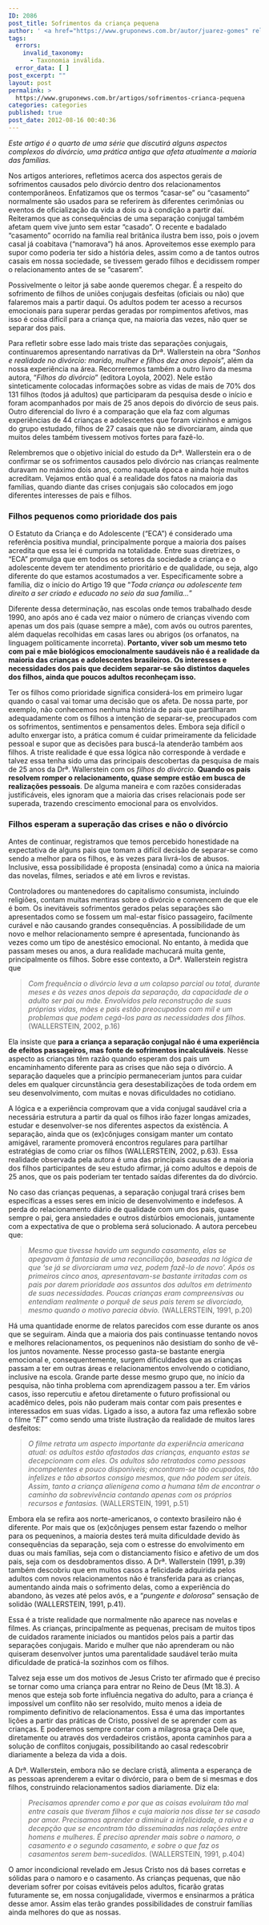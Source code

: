 ```yaml
---
ID: 2086
post_title: Sofrimentos da criança pequena
author: ' <a href="https://www.gruponews.com.br/autor/juarez-gomes" rel="tag">Juarez Gomes</a>, <a href="https://www.gruponews.com.br/autor/maria-carvalho-gomes" rel="tag">Maria de Carvalho Gomes</a>'
tags:
  errors:
    invalid_taxonomy:
      - Taxonomia inválida.
  error_data: [ ]
post_excerpt: ""
layout: post
permalink: >
  https://www.gruponews.com.br/artigos/sofrimentos-crianca-pequena
categories: categories
published: true
post_date: 2012-08-16 00:40:36
---
```

<i>Este artigo é o quarto de uma série que discutirá alguns aspectos complexos do divórcio, uma prática antiga que afeta atualmente a maioria das famílias.</i>

Nos artigos anteriores, refletimos acerca dos aspectos gerais de sofrimentos causados pelo divórcio dentro dos relacionamentos contemporâneos. Enfatizamos que os termos “casar-se” ou “casamento” normalmente são usados para se referirem às diferentes cerimônias ou eventos de oficialização da vida a dois ou à condição a partir daí. Reiteramos que as consequências de uma separação conjugal também afetam quem vive junto sem estar “casado”. O recente e badalado “casamento” ocorrido na família real britânica ilustra bem isso, pois o jovem casal já coabitava (“namorava”) há anos. Aproveitemos esse exemplo para supor como poderia ter sido a história deles, assim como a de tantos outros casais em nossa sociedade, se tivessem gerado filhos e decidissem romper o relacionamento antes de se “casarem”.

Possivelmente o leitor já sabe aonde queremos chegar. É a respeito do sofrimento de filhos de uniões conjugais desfeitas (oficiais ou não) que falaremos mais a partir daqui. Os adultos podem ter acesso a recursos emocionais para superar perdas geradas por rompimentos afetivos, mas isso é coisa difícil para a criança que, na maioria das vezes, não quer se separar dos pais.

Para refletir sobre esse lado mais triste das separações conjugais, continuaremos apresentando narrativas da Drª. Wallerstein na obra “<i>Sonhos e realidade no divórcio: marido, mulher e filhos dez anos depois</i>”, além da nossa experiência na área. Recorreremos também a outro livro da mesma autora, “<i>Filhos do divórcio</i>” (editora Loyola, 2002). Nele estão sinteticamente colocadas informações sobre as vidas de mais de 70% dos 131 filhos (todos já adultos) que participaram da pesquisa desde o início e foram acompanhados por mais de 25 anos depois do divórcio de seus pais. Outro diferencial do livro é a comparação que ela faz com algumas experiências de 44 crianças e adolescentes que foram vizinhos e amigos do grupo estudado, filhos de 27 casais que não se divorciaram, ainda que muitos deles também tivessem motivos fortes para fazê-lo.

Relembremos que o objetivo inicial do estudo da Drª. Wallerstein era o de confirmar se os sofrimentos causados pelo divórcio nas crianças realmente duravam no máximo dois anos, como naquela época e ainda hoje muitos acreditam. Vejamos então qual é a realidade dos fatos na maioria das famílias, quando diante das crises conjugais são colocados em jogo diferentes interesses de pais e filhos.
<h3><b>Filhos pequenos como prioridade dos pais</b></h3>
O Estatuto da Criança e do Adolescente (“ECA”) é considerado uma referência positiva mundial, principalmente porque a maioria dos países acredita que essa lei é cumprida na totalidade. Entre suas diretrizes, o “ECA” promulga que em todos os setores da sociedade a criança e o adolescente devem ter atendimento prioritário e de qualidade, ou seja, algo diferente do que estamos acostumados a ver. Especificamente sobre a família, diz o início do Artigo 19 que “<i>Toda criança ou adolescente tem direito a ser criado e educado no seio da sua família...</i>”

Diferente dessa determinação, nas escolas onde temos trabalhado desde 1990, ano após ano é cada vez maior o número de crianças vivendo com apenas um dos pais (quase sempre a mãe), com avós ou outros parentes, além daquelas recolhidas em casas lares ou abrigos (os orfanatos, na linguagem politicamente incorreta). <b>Portanto, viver sob um mesmo teto com pai e mãe biológicos emocionalmente saudáveis não é a realidade da maioria das crianças e adolescentes brasileiros. Os interesses e necessidades dos pais que decidem separar-se são distintos daqueles dos filhos, ainda que poucos adultos reconheçam isso. </b>

Ter os filhos como prioridade significa considerá-los em primeiro lugar quando o casal vai tomar uma decisão que os afeta. De nossa parte, por exemplo, não conhecemos nenhuma história de pais que partilharam adequadamente com os filhos a intenção de separar-se, preocupados com os sofrimentos, sentimentos e pensamentos deles. Embora seja difícil o adulto enxergar isto, a prática comum é cuidar primeiramente da felicidade pessoal e supor que as decisões para buscá-la atenderão também aos filhos. A triste realidade é que essa lógica não corresponde à verdade e talvez essa tenha sido uma das principais descobertas da pesquisa de mais de 25 anos da Drª. Wallerstein com os <i>filhos do divórcio</i>. <b>Quando os pais resolvem romper o relacionamento, quase sempre estão em busca de realizações pessoais</b>. De alguma maneira e com razões consideradas justificáveis, eles ignoram que a maioria das crises relacionais pode ser superada, trazendo crescimento emocional para os envolvidos.
<h3><b>Filhos esperam a superação das crises e não o divórcio</b></h3>
Antes de continuar, registramos que temos percebido honestidade na expectativa de alguns pais que tomam a difícil decisão de separar-se como sendo a melhor para os filhos, e às vezes para livrá-los de abusos. Inclusive, essa possibilidade é proposta (ensinada) como a única na maioria das novelas, filmes, seriados e até em livros e revistas.

Controladores ou mantenedores do capitalismo consumista, incluindo religiões, contam muitas mentiras sobre o divórcio e convencem de que ele é bom. Os inevitáveis sofrimentos gerados pelas separações são apresentados como se fossem um mal-estar físico passageiro, facilmente curável e não causando grandes consequências. A possibilidade de um novo e melhor relacionamento sempre é apresentada, funcionando às vezes como um tipo de anestésico emocional. No entanto, à medida que passam meses ou anos, a dura realidade machucará muita gente, principalmente os filhos. Sobre esse contexto, a Drª. Wallerstein registra que
<blockquote><i>Com frequência o divórcio leva a um colapso parcial ou total, durante meses e às vezes anos depois da separação, da capacidade de o adulto ser pai ou mãe. Envolvidos pela reconstrução de suas próprias vidas, mães e pais estão preocupados com mil e um problemas que podem cegá-los para as necessidades dos filhos.</i> (WALLERSTEIN, 2002, p.16)</blockquote>
Ela insiste que <b>para a criança a separação conjugal não é uma experiência de efeitos passageiros, mas fonte de sofrimentos incalculáveis</b>. Nesse aspecto as crianças têm razão quando esperam dos pais um encaminhamento diferente para as crises que não seja o divórcio. A separação daqueles que a princípio permaneceriam juntos para cuidar deles em qualquer circunstância gera desestabilizações de toda ordem em seu desenvolvimento, com muitas e novas dificuldades no cotidiano.

A lógica e a experiência comprovam que a vida conjugal saudável cria a necessária estrutura a partir da qual os filhos irão fazer longas amizades, estudar e desenvolver-se nos diferentes aspectos da existência. A separação, ainda que os (ex)cônjuges consigam manter um contato amigável, raramente promoverá encontros regulares para partilhar estratégias de como criar os filhos (WALLERSTEIN, 2002, p.63). Essa realidade observada pela autora é uma das principais causas de a maioria dos filhos participantes de seu estudo afirmar, já como adultos e depois de 25 anos, que os pais poderiam ter tentado saídas diferentes da do divórcio.

No caso das crianças pequenas, a separação conjugal trará crises bem específicas a esses seres em início de desenvolvimento e indefesos. A perda do relacionamento diário de qualidade com um dos pais, quase sempre o pai, gera ansiedades e outros distúrbios emocionais, juntamente com a expectativa de que o problema será solucionado. A autora percebeu que:
<blockquote><i>Mesmo que tivesse havido um segundo casamento, elas se apegavam à fantasia de uma reconciliação, baseadas na lógica de que ‘se já se divorciaram uma vez, podem fazê-lo de novo’. Após os primeiros cinco anos, apresentavam-se bastante irritadas com os pais por darem prioridade aos assuntos dos adultos em detrimento de suas necessidades. Poucas crianças eram compreensivas ou entendiam realmente o porquê de seus pais terem se divorciado, mesmo quando o motivo parecia óbvio.</i> (WALLERSTEIN, 1991, p.20)</blockquote>
Há uma quantidade enorme de relatos parecidos com esse durante os anos que se seguiram. Ainda que a maioria dos pais continuasse tentando novos e melhores relacionamentos, os pequeninos não desistiam do sonho de vê-los juntos novamente. Nesse processo gasta-se bastante energia emocional e, consequentemente, surgem dificuldades que as crianças passam a ter em outras áreas e relacionamentos envolvendo o cotidiano, inclusive na escola. Grande parte desse mesmo grupo que, no início da pesquisa, não tinha problema com aprendizagem passou a ter. Em vários casos, isso repercutiu e afetou diretamente o futuro profissional ou acadêmico deles, pois não puderam mais contar com pais presentes e interessados em suas vidas. Ligado a isso, a autora faz uma reflexão sobre o filme “<i>ET</i>” como sendo uma triste ilustração da realidade de muitos lares desfeitos:
<blockquote><i>O filme retrata um aspecto importante da experiência americana atual: os adultos estão afastados das crianças, enquanto estas se decepcionam com eles. Os adultos são retratados como pessoas incompetentes e pouco disponíveis; encontram-se tão ocupados, tão infelizes e tão absortos consigo mesmos, que não podem ser úteis. Assim, tanto a criança alienígena como a humana têm de encontrar o caminho da sobrevivência contando apenas com os próprios recursos e fantasias. </i>(WALLERSTEIN, 1991, p.51)</blockquote>
Embora ela se refira aos norte-americanos, o contexto brasileiro não é diferente. Por mais que os (ex)cônjuges pensem estar fazendo o melhor para os pequeninos, a maioria destes terá muita dificuldade devido às consequências da separação, seja com o estresse do envolvimento em duas ou mais famílias, seja com o distanciamento físico e afetivo de um dos pais, seja com os desdobramentos disso. A Drª. Wallerstein (1991, p.39) também descobriu que em muitos casos a felicidade adquirida pelos adultos com novos relacionamentos não é transferida para as crianças, aumentando ainda mais o sofrimento delas, como a experiência do abandono, às vezes até pelos avós, e a “<i>pungente e dolorosa</i>” sensação de solidão (WALLERSTEIN, 1991, p.41).

Essa é a triste realidade que normalmente não aparece nas novelas e filmes. As crianças, principalmente as pequenas, precisam de muitos tipos de cuidados raramente iniciados ou mantidos pelos pais a partir das separações conjugais. Marido e mulher que não aprenderam ou não quiseram desenvolver juntos uma parentalidade saudável terão muita dificuldade de praticá-la sozinhos com os filhos.

Talvez seja esse um dos motivos de Jesus Cristo ter afirmado que é preciso se tornar como uma criança para entrar no Reino de Deus (Mt 18.3). A menos que esteja sob forte influência negativa do adulto, para a criança é impossível um conflito não ser resolvido, muito menos a ideia de rompimento definitivo de relacionamentos. Essa é uma das importantes lições a partir das práticas de Cristo, possível de se aprender com as crianças. E poderemos sempre contar com a milagrosa graça Dele que, diretamente ou através dos verdadeiros cristãos, aponta caminhos para a solução de conflitos conjugais, possibilitando ao casal redescobrir diariamente a beleza da vida a dois.

A Drª. Wallerstein, embora não se declare cristã, alimenta a esperança de as pessoas aprenderem a evitar o divórcio, para o bem de si mesmas e dos filhos, construindo relacionamentos sadios diariamente. Diz ela:
<blockquote><i>Precisamos aprender como e por que as coisas evoluíram tão mal entre casais que tiveram filhos e cuja maioria nos disse ter se casado por amor. Precisamos aprender a diminuir a infelicidade, a raiva e a decepção que se encontram tão disseminadas nas relações entre homens e mulheres. É preciso aprender mais sobre o namoro, o casamento e o segundo casamento, e sobre o que faz os casamentos serem bem-sucedidos. </i>(WALLERSTEIN, 1991, p.404)</blockquote>
O amor incondicional revelado em Jesus Cristo nos dá bases corretas e sólidas para o namoro e o casamento. As crianças pequenas, que não deveriam sofrer por coisas evitáveis pelos adultos, ficarão gratas futuramente se, em nossa conjugalidade, vivermos e ensinarmos a prática desse amor. Assim elas terão grandes possibilidades de construir famílias ainda melhores do que as nossas.